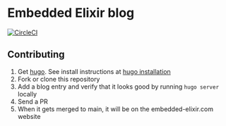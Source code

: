# Embedded Elixir blog

[![CircleCI](https://circleci.com/gh/fhunleth/embedded-elixir.svg?style=svg)](https://circleci.com/gh/fhunleth/embedded-elixir)

## Contributing

1. Get [hugo](http://gohugo.io/). See install instructions at [hugo
   installation](https://gohugo.io/getting-started/installing/)
1. Fork or clone this repository
1. Add a blog entry and verify that it looks good by running `hugo server`
   locally
1. Send a PR
1. When it gets merged to main, it will be on the embedded-elixir.com website
